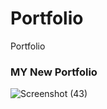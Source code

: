 # Portfolio
Portfolio
### MY New Portfolio
![Screenshot (43)](https://user-images.githubusercontent.com/46428004/57360967-673b4680-7149-11e9-8ed1-443963be23f5.png)
